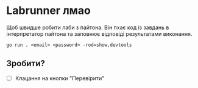 # Labrunner лмао
Щоб швидше робити лаби з пайтона.
Він пхає код із завдань в інтерпретатор пайтона
та заповнює відповіді результатами виконання.

```
go run . <email> <password> -rod=show,devtools
```

## Зробити?

- [ ] Клацання на кнопки "Перевірити"
